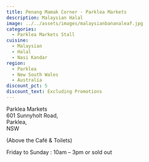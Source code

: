 ```yaml
---
title: Penang Mamak Corner - Parklea Markets
description: Malaysian Halal
image: ../../assets/images/malaysianbananaleaf.jpg
categories:
  - Parklea Markets Stall
cuisine:
  - Malaysian
  - Halal
  - Nasi Kandar
region:
  - Parklea
  - New South Wales
  - Australia
discount_pct: 5
discount_text: Excluding Promotions
---
```

Parklea Markets\
601 Sunnyholt Road,\
Parklea,\
NSW

(Above the Café & Toilets)

Friday to Sunday : 10am – 3pm or sold out

